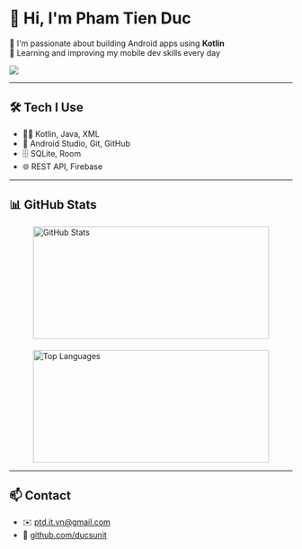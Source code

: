 # 👋 Hi, I'm Pham Tien Duc

📱 I'm passionate about building Android apps using **Kotlin**  
🚀 Learning and improving my mobile dev skills every day  

<img src="https://skillicons.dev/icons?i=java,kotlin,firebase,sqlite,git,linux" />

---

## 🛠 Tech I Use

- 🧑‍💻 Kotlin, Java, XML  
- 📱 Android Studio, Git, GitHub  
- 🗄️ SQLite, Room  
- 🌐 REST API, Firebase

---

## 📊 GitHub Stats

<div style="display: flex; justify-content: center; gap: 20px; flex-wrap: wrap;">

  <img src="https://github-readme-stats.vercel.app/api?username=ducsunit&show_icons=true&theme=default" alt="GitHub Stats" width="420" height="200"/>

  <img src="https://github-readme-stats.vercel.app/api/top-langs/?username=ducsunit&layout=compact&theme=default" alt="Top Languages" width="420" height="200"/>

</div>

---

## 📫 Contact

- ✉️ [ptd.it.vn@gmail.com](mailto:ptd.it.vn@gmail.com)  
- 🔗 [github.com/ducsunit](https://github.com/ducsunit)
